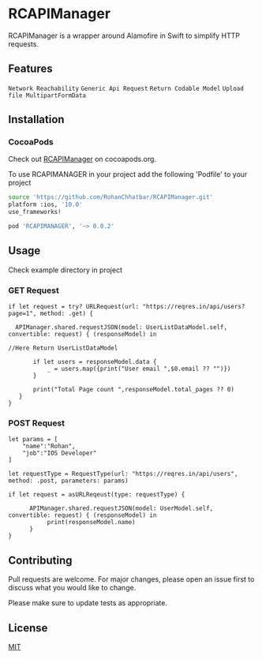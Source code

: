 # RCAPIManager

RCAPIManager is a wrapper around Alamofire in Swift to simplify HTTP requests.

## Features
`Network Reachability`
`Generic Api Request`
`Return Codable Model`
`Upload file MultipartFormData`



## Installation
### CocoaPods

Check out [RCAPIManager](https://cocoapods.org/pods/RCAPIManager) on cocoapods.org.

To use RCAPIMANAGER in your project add the following 'Podfile' to your project

```bash
source 'https://github.com/RohanChhatbar/RCAPIManager.git'
platform :ios, '10.0'
use_frameworks!

pod 'RCAPIMANAGER', '~> 0.0.2'
```

## Usage
Check example directory in project
### GET Request

```
if let request = try? URLRequest(url: "https://reqres.in/api/users?page=1", method: .get) {

  APIManager.shared.requestJSON(model: UserListDataModel.self, convertible: request) { (responseModel) in

//Here Return UserListDataModel
                
       if let users = responseModel.data {
           _ = users.map({print("User email ",$0.email ?? "")})
       }
                
       print("Total Page count ",responseModel.total_pages ?? 0)
   }
}
```

### POST Request

```
let params = [
    "name":"Rohan",
    "job":"IOS Developer"
]

let requestType = RequestType(url: "https://reqres.in/api/users", method: .post, parameters: params)
        
if let request = asURLReqeust(type: requestType) {
            
      APIManager.shared.requestJSON(model: UserModel.self, convertible: request) { (responseModel) in
           print(responseModel.name)
      }
}
```

## Contributing
Pull requests are welcome. For major changes, please open an issue first to discuss what you would like to change.

Please make sure to update tests as appropriate.

## License
[MIT](https://choosealicense.com/licenses/mit/)
